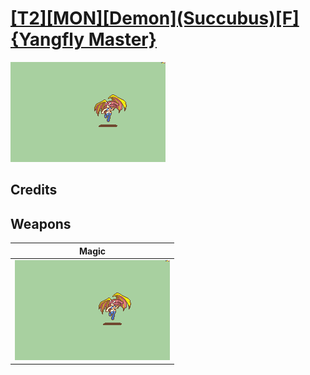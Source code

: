 # [\[T2\]\[MON\]\[Demon\]\(Succubus\)\[F\]{Yangfly Master}](./)

<img src="./6.%20Magic/Magic_000.png" alt="[T2][MON][Demon](Succubus)[F]{Yangfly Master} standing" />

## Credits



## Weapons


|Magic |
|  :---: |
| <img alt="Magic animation" src="./6.%20Magic/Magic.gif" /> |
